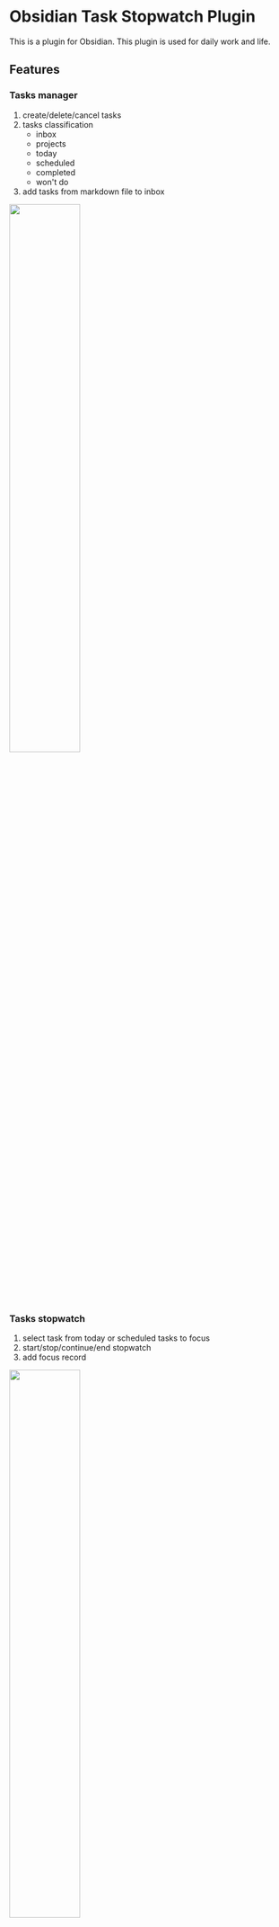 # Obsidian Task Stopwatch Plugin

This is a plugin for Obsidian. This plugin is used for daily work and life.

## Features

### Tasks manager

1. create/delete/cancel tasks
2. tasks classification
   -  inbox
   -  projects
   -  today
   -  scheduled
   -  completed
   -  won't do
3. add tasks from markdown file to inbox

<img src="assets/public/1.png" width=50%>

### Tasks stopwatch

1. select task from today or scheduled tasks to focus
2. start/stop/continue/end stopwatch
3. add focus record

<img src="assets/public/2.png" width=50%>

<img src="assets/public/3.png" width=50%>

### Bill manager

1. bill classification
2. bill list

<img src="assets/public/4.png" width=50%>

### Habit tracker

1. add habit
2. select repeatition period
3. add habit checkin number 

<img src="assets/public/5.png" width=50%>

<img src="assets/public/6.png" width=50%>

### Daily review

1. weather
2. daily review
   -  select date
   -  select mood
   -  add daily review text

<img src="assets/public/7.png" width=50%>

### Data statistics

1. Total completed tasks and focus time
2. focustime heatmap
3. bill line chart
4. bill pie chart
5. habit bar chart
6. mood bar chart
7. year summary
8. save and clear year data

<img src="assets/public/8.png" width=50%>

<img src="assets/public/9.png" width=50%>

<img src="assets/public/10.png" width=50%>

<img src="assets/public/11.png" width=50%>

<img src="assets/public/12.png" width=50%>

<img src="assets/public/13.png" width=50%>

<img src="assets/public/14.png" width=50%>

## How to install

Download the latest [release.zip](https://github.com/LeonZ1998/obsidian-daily-manager-plugin/releases/) from Releases page，then put the extracted folder `obsidian-daily-manager-plugin` into your {{obsidian_vault}}/.obsidian/plugins folder.
